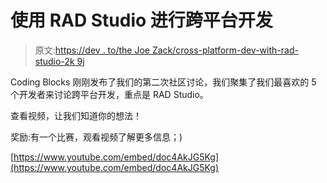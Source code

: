 # 使用 RAD Studio 进行跨平台开发

> 原文:[https://dev . to/the Joe Zack/cross-platform-dev-with-rad-studio-2k 9j](https://dev.to/thejoezack/cross-platfrom-dev-with-rad-studio-2k9j)

Coding Blocks 刚刚发布了我们的第二次社区讨论，我们聚集了我们最喜欢的 5 个开发者来讨论跨平台开发，重点是 RAD Studio。

查看视频，让我们知道你的想法！

奖励:有一个比赛，观看视频了解更多信息；)

[https://www.youtube.com/embed/doc4AkJG5Kg](https://www.youtube.com/embed/doc4AkJG5Kg)